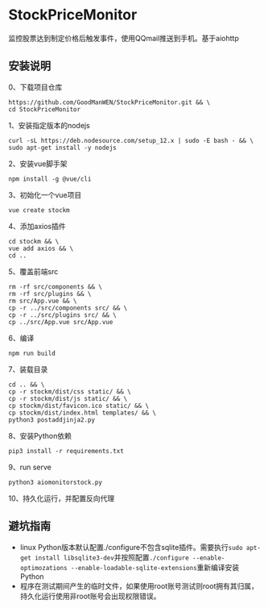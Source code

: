 # StockPriceMonitor
监控股票达到制定价格后触发事件，使用QQmail推送到手机。基于aiohttp

## 安装说明
0、下载项目仓库

    https://github.com/GoodManWEN/StockPriceMonitor.git && \
    cd StockPriceMonitor
    
1、安装指定版本的nodejs

    curl -sL https://deb.nodesource.com/setup_12.x | sudo -E bash - && \
    sudo apt-get install -y nodejs
    
2、安装vue脚手架

    npm install -g @vue/cli

3、初始化一个vue项目

    vue create stockm 

4、添加axios插件

    cd stockm && \
    vue add axios && \
    cd ..

5、覆盖前端src

    rm -rf src/components && \
    rm -rf src/plugins && \
    rm src/App.vue && \
    cp -r ../src/components src/ && \
    cp -r ../src/plugins src/ && \
    cp ../src/App.vue src/App.vue
    
6、编译

    npm run build
 
7、装载目录

    cd .. && \
    cp -r stockm/dist/css static/ && \
    cp -r stockm/dist/js static/ && \
    cp stockm/dist/favicon.ico static/ && \
    cp stockm/dist/index.html templates/ && \
    python3 postaddjinja2.py

8、安装Python依赖

    pip3 install -r requirements.txt
    
9、run serve

    python3 aiomonitorstock.py

10、持久化运行，并配置反向代理

## 避坑指南

 - linux Python版本默认配置./configure不包含sqlite插件。需要执行`sudo apt-get install libsqlite3-dev`并按照配置`./configure --enable-optimozations --enable-loadable-sqlite-extensions`重新编译安装Python
 - 程序在测试期间产生的临时文件，如果使用root账号测试则root拥有其归属，持久化运行使用非root账号会出现权限错误。
    
    
    
